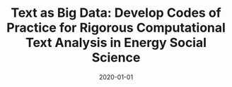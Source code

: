 ---
title: "Text as Big Data: Develop Codes of Practice for Rigorous Computational Text Analysis in Energy Social Science"
collection: publications
permalink: /publications/16
date: 2020-01-01
venue: "Energy Research & Social Science"
citation: "Müller-Hansen, Finn, <b>Callaghan, Max W.</b>, Minx, Jan C.. (2020). &quot;Text as Big Data: Develop Codes of Practice for Rigorous Computational Text Analysis in Energy Social Science.&quot; <i>Energy Research & Social Science</i>. 70()."
doi: "10.1016/j.erss.2020.101691"
---